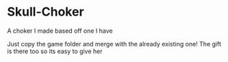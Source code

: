 # Skull-Choker
A choker I made based off one I have

Just copy the game folder and merge with the already existing one!
The gift is there too so its easy to give her
